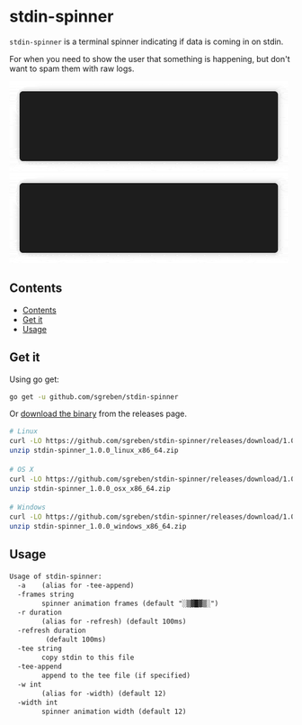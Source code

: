 # stdin-spinner

`stdin-spinner` is a terminal spinner indicating if data is coming in on stdin.

For when you need to show the user that something is happening, but don't want to spam them with raw logs.

![no-spin](doc/nospin.gif) ![spin](doc/spin.gif)

## Contents

- [Contents](#contents)
- [Get it](#get-it)
- [Usage](#usage)

## Get it

Using go get:

```bash
go get -u github.com/sgreben/stdin-spinner
```

Or [download the binary](https://github.com/sgreben/stdin-spinner/releases/latest) from the releases page.

```bash
# Linux
curl -LO https://github.com/sgreben/stdin-spinner/releases/download/1.0.0/stdin-spinner_1.0.0_linux_x86_64.zip
unzip stdin-spinner_1.0.0_linux_x86_64.zip

# OS X
curl -LO https://github.com/sgreben/stdin-spinner/releases/download/1.0.0/stdin-spinner_1.0.0_osx_x86_64.zip
unzip stdin-spinner_1.0.0_osx_x86_64.zip

# Windows
curl -LO https://github.com/sgreben/stdin-spinner/releases/download/1.0.0/stdin-spinner_1.0.0_windows_x86_64.zip
unzip stdin-spinner_1.0.0_windows_x86_64.zip
```

## Usage

```text
Usage of stdin-spinner:
  -a	(alias for -tee-append)
  -frames string
    	spinner animation frames (default "░▒▓█▓▒░")
  -r duration
    	(alias for -refresh) (default 100ms)
  -refresh duration
    	 (default 100ms)
  -tee string
    	copy stdin to this file
  -tee-append
    	append to the tee file (if specified)
  -w int
    	(alias for -width) (default 12)
  -width int
    	spinner animation width (default 12)
```
